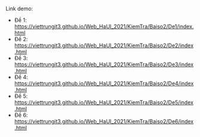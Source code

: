 Link demo: 
* Đề 1: https://viettrungit3.github.io/Web_HaUI_2021/KiemTra/Baiso2/De1/index.html
* Đề 2: https://viettrungit3.github.io/Web_HaUI_2021/KiemTra/Baiso2/De2/index.html
* Đề 3: https://viettrungit3.github.io/Web_HaUI_2021/KiemTra/Baiso2/De3/index.html
* Đề 4: https://viettrungit3.github.io/Web_HaUI_2021/KiemTra/Baiso2/De4/index.html
* Đề 5: https://viettrungit3.github.io/Web_HaUI_2021/KiemTra/Baiso2/De5/index.html
* Đề 6: https://viettrungit3.github.io/Web_HaUI_2021/KiemTra/Baiso2/De6/index.html
